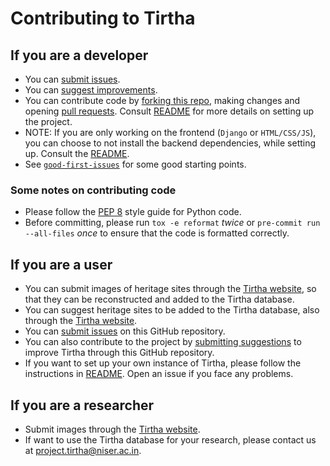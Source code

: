 # Contributing to Tirtha

## If you are a developer
- You can [submit issues](https://github.com/smlab-niser/tirtha-public/issues/new/choose).
- You can [suggest improvements](https://github.com/smlab-niser/tirtha-public/issues/new/choose).
- You can contribute code by [forking this repo](https://github.com/smlab-niser/tirtha-public/fork), making changes and opening [pull requests](https://github.com/smlab-niser/tirtha-public/pulls). Consult [README](./README.md) for more details on setting up the project.
- NOTE: If you are only working on the frontend (`Django` or `HTML/CSS/JS`), you can choose to not install the backend dependencies, while setting up. Consult the [README](https://github.com/smlab-niser/tirtha-public/tree/main?tab=readme-ov-file#deployment--development-setup).
- See [`good-first-issues`](https://github.com/smlab-niser/tirtha-public/issues?q=is%3Aopen+is%3Aissue+label%3A%22good+first+issue%22) for some good starting points.

### Some notes on contributing code
- Please follow the [PEP 8](https://www.python.org/dev/peps/pep-0008/) style guide for Python code.
- Before committing, please run `tox -e reformat` *twice* or `pre-commit run --all-files` *once* to ensure that the code is formatted correctly.

## If you are a user
- You can submit images of heritage sites through the [Tirtha website](https://smlab.niser.ac.in/project/tirtha/), so that they can be reconstructed and added to the Tirtha database.
- You can suggest heritage sites to be added to the Tirtha database, also through the [Tirtha website](https://smlab.niser.ac.in/project/tirtha/).
- You can [submit issues](https://github.com/smlab-niser/tirtha-public/issues/new/choose) on this GitHub repository.
- You can also contribute to the project by [submitting suggestions](https://github.com/smlab-niser/tirtha-public/issues/new/choose) to improve Tirtha through this GitHub repository.
- If you want to set up your own instance of Tirtha, please follow the instructions in [README](./README.md). Open an issue if you face any problems.

## If you are a researcher
- Submit images through the [Tirtha website](https://smlab.niser.ac.in/project/tirtha/).
- If want to use the Tirtha database for your research, please contact us at [project.tirtha@niser.ac.in](mailto:project.tirtha@niser.ac.in).
